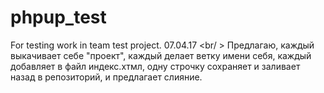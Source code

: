 # phpup_test
For testing work in team test project. 07.04.17 <br/ >
Предлагаю, каждый выкачивает себе "проект", каждый делает ветку имени себя, каждый добавляет в файл индекс.хтмл, одну строчку сохраняет и заливает назад в репозиторий, и предлагает слияние.
<!-- 
<p> У меня всё получилось %ЛОГИН% </p>
-->
